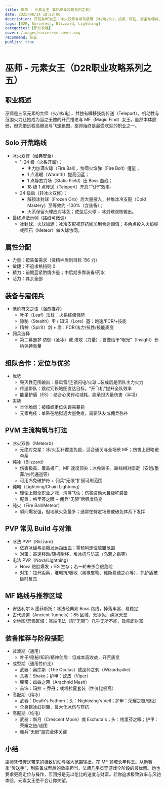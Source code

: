 ```yaml
---
title: 巫师 - 元素女王（D2R职业攻略系列之五）
date: 2025/09/14 18:20:00
description: 开荒与MF女王：冰火双修与单系极限（冰/电/火），加点、属性、装备与佣兵、组队定位、PVM/PVP打法与MF路线全攻略。
tags: [D2R, Sorceress, Blizzard, Lightning]
categories: [职业攻略]
cover: /images/sorceress-cover.svg
recommend: 职业
publish: true
---
```


# 巫师 - 元素女王（D2R职业攻略系列之五）

## 职业概述

巫师是三系元素的大师（火/冰/电），并独有瞬移技能传送（Teleport）。机动性与范围火力让她成为当之无愧的开荒推进与 MF（Magic Find）女王。虽然本体脆弱，但凭借远程高爆发与飞速跑图，巫师始终是最受欢迎的职业之一。

## Solo 开荒路线

- 冰火双修（经典安全）
  - 1–24 级（火系开局）：
    - 主力加满火球（Fire Ball），协同火焰弹（Fire Bolt）适量；
    - 1 点温暖（Warmth）提高回蓝；
    - 1 点静态力场（Static Field）压 Boss 血线；
    - 18 级 1 点传送（Teleport）开启“飞行”效率。
  - 24 级后（转冰火双修）：
    - 解锁冰封球（Frozen Orb）后大量投入，并堆冰冷支配（Cold Mastery）至等效约 -100%（含装备）；
    - 火系保留火球应对冰免；成型后火球 + 冰封球双核输出。
- 最终点法示例（路线可微调）
  - 冰封球、火球加满；冰冷支配视穿抗线加到合适阈值；多余点投入火焰弹或陨石（Meteor）做火球协同。

## 属性分配

- 力量：按装备需求（做精神盾则目标 156 力）
- 敏捷：不追求格挡则 0
- 精力：前期蓝紧酌情少量；中后期多靠装备/药水
- 活力：其余全部

## 装备与雇佣兵

- 低阶符文之语（强烈推荐）
  - 叶子（Leaf）法杖：火系练级强势
  - 隐秘（Stealth）甲 / 知识（Lore）盔：跑速/FCR/+技能
  - 精神（Spirit）剑 + 盾：FCR/法力/抗性/技能质变
- 佣兵选择
  - 第二幕噩梦 防御（圣冰）或 进攻（力量）；首要给予“眼光”（Insight）长柄保持蓝量

## 组队合作：定位与优劣

- 优势
  - 毁灭性范围输出：暴风雪/连锁闪电/火球…装成后是团队主力火力
  - 传送带队：跳过冗长地图直达目标，“开飞机”提升全队效率
  - 能量护盾（ES）：结合心灵传动减耗，能承担大量伤害（半坦）
- 劣势
  - 本体脆弱：被控或走位失误易暴毙
  - 元素免疫：单系在地狱遇大量免疫，需要队友或佣兵弥补

## PVM 主流构筑与打法

- 冰火双修（Meteorb）
  - 无绝对克星：冰/火互补覆盖免疫，适合通关与全场景 MF；伤害上限略逊单系
- 纯冰（Blizzard）
  - 伤害极高、覆盖极广，MF 速度顶尖；冰免较多，路线相对固定（安姐/墨菲/古代通道等）
  - 可用冷免破护符 + 佣兵“无限”扩展可刷范围
- 纯电（Lightning/Chain Lightning）
  - 理论上限全职业之冠，清屏飞快；伤害波动大且极吃装备
  - 配置：格里芬之眼 + 佣兵“无限”后强度质变
- 纯火（Fire Ball/Meteor）
  - 瞬间爆发强，但地狱火免最多；通常在特定场景或破免体系下发挥

## PVP 常见 Build 与对策

- 冰法 PVP（Blizzard）
  - 依靠冰缓与高爆发远距压血；需预判走位放置范围
  - 对策：高速移动/随机瞬移，堆冰抗与防冻（乌鸦之霜等）
- 电法 PVP（Nova/Lightning）
  - Nova 贴脸爆发 + ES 生存；若一轮未杀会很危险
  - 对策：拉开距离，堆电抗/吸收（黑橡皮靴、维斯嘉德之心等），抓护盾被破时反击

## MF 路线与推荐区域

- 安达利尔 & 墨菲斯托：冰法经典双 Boss 路线，掉落丰富、易稳定
- 古代通道（Ancient Tunnels）：85 区域、无冰免，纯冰天堂
- 全地图/恐怖区域：高端电法（配“无限”）几乎无所不能，效率即财富

## 装备推荐与阶段搭配

- 过渡期（通用）
  - 叶子/隐秘/知识/精神剑盾：低成本高收益，开荒质变
- 成型期（通用性价比）
  - 武器：奥库斯（The Oculus）或巫师之刺（Wizardspike）
  - 头盔：Shako；护甲：蛇皮（Viper）
  - 腰带：蜘蛛之网（Arachnid Mesh）
  - 首饰：玛拉 + 乔丹；或塔拉夏套装（性价比极高）
- 高配期（纯冰）
  - 武器：Death's Fathom；头：Nightwing's Veil；护甲：荣耀之链/谜团
  - 全身镶冰虹刻面，最大化冰伤与穿抗
- 高配期（纯电）
  - 武器：新月（Crescent Moon）或 Eschuta's；头：格里芬之眼；护甲：荣耀之链/谜团
  - 佣兵“无限”是完全体关键

## 小结

巫师凭借传送带来的极致机动与强大范围输出，在 MF 领域长年称王。从新赛季“传送手”，到装备成型后的效率担当，法师几乎贯穿游戏全阶段的最优解。她也要求更高走位与操作，但回报是无以伦比的速度与财富。若你追求极致效率与风驰体验，元素女王绝不会让你失望。

